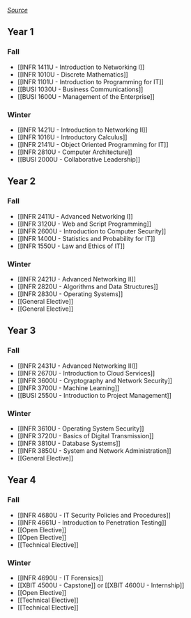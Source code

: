 *[Source](https://shared.ontariotechu.ca/shared/faculty/fbit/documents/Program%20Maps/2022-program-maps/nwit-map-2020-start-or-later-22.23.pdf)*
## Year 1
### Fall
- [[INFR 1411U - Introduction to Networking I]]
- [[INFR 1010U - Discrete Mathematics]]
- [[INFR 1101U - Introduction to Programming for IT]]
- [[BUSI 1030U - Business Communications]]
- [[BUSI 1600U - Management of the Enterprise]]
### Winter
- [[INFR 1421U - Introduction to Networking II]]
- [[INFR 1016U - Introductory Calculus]]
- [[INFR 2141U - Object Oriented Programming for IT]]
- [[INFR 2810U - Computer Architecture]]
- [[BUSI 2000U - Collaborative Leadership]]

## Year 2
### Fall
- [[INFR 2411U - Advanced Networking I]]
- [[INFR 3120U - Web and Script Programming]]
- [[INFR 2600U - Introduction to Computer Security]]
- [[INFR 1400U - Statistics and Probability for IT]]
- [[INFR 1550U - Law and Ethics of IT]]
### Winter
- [[INFR 2421U - Advanced Networking II]]
- [[INFR 2820U - Algorithms and Data Structures]]
- [[INFR 2830U - Operating Systems]]
- [[General Elective]]
- [[General Elective]]
## Year 3
### Fall
- [[INFR 2431U - Advanced Networking III]]
- [[INFR 2670U - Introduction to Cloud Services]]
- [[INFR 3600U - Cryptography and Network Security]]
- [[INFR 3700U - Machine Learning]]
- [[BUSI 2550U - Introduction to Project Management]]
### Winter
- [[INFR 3610U - Operating System Security]]
- [[INFR 3720U - Basics of Digital Transmission]]
- [[INFR 3810U - Database Systems]]
- [[INFR 3850U - System and Network Administration]]
- [[General Elective]]
## Year 4
### Fall
- [[INFR 4680U - IT Security Policies and Procedures]]
- [[INFR 4661U - Introduction to Penetration Testing]]
- [[Open Elective]]
- [[Open Elective]]
- [[Technical Elective]]
### Winter
- [[INFR 4690U - IT Forensics]]
- [[XBIT 4500U - Capstone]] or [[XBIT 4600U - Internship]]
- [[Open Elective]]
- [[Technical Elective]]
- [[Technical Elective]]